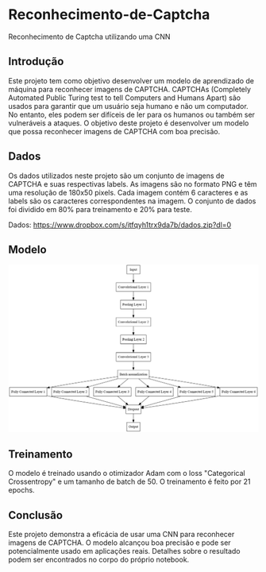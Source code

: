 # Reconhecimento-de-Captcha
Reconhecimento de Captcha utilizando uma CNN

## Introdução

Este projeto tem como objetivo desenvolver um modelo de aprendizado de máquina para reconhecer imagens de CAPTCHA. CAPTCHAs (Completely Automated Public Turing test to tell Computers and Humans Apart) são usados para garantir que um usuário seja humano e não um computador. No entanto, eles podem ser difíceis de ler para os humanos ou também ser vulneráveis a ataques. O objetivo deste projeto é desenvolver um modelo que possa reconhecer imagens de CAPTCHA com boa precisão.

## Dados

Os dados utilizados neste projeto são um conjunto de imagens de CAPTCHA e suas respectivas labels. As imagens são no formato PNG e têm uma resolução de 180x50 pixels. Cada imagem contém 6 caracteres e as labels são os caracteres correspondentes na imagem. O conjunto de dados foi dividido em 80% para treinamento e 20% para teste.

Dados: https://www.dropbox.com/s/itfqyh1trx9da7b/dados.zip?dl=0

## Modelo

<img src="./media/graphviz.png"/> 

## Treinamento

O modelo é treinado usando o otimizador Adam com o loss "Categorical Crossentropy" e um tamanho de batch de 50. O treinamento é feito por 21 epochs.

## Conclusão

Este projeto demonstra a eficácia de usar uma CNN para reconhecer imagens de CAPTCHA. O modelo alcançou boa precisão e pode ser potencialmente usado em aplicações reais. Detalhes sobre o resultado podem ser encontrados no corpo do próprio notebook.
